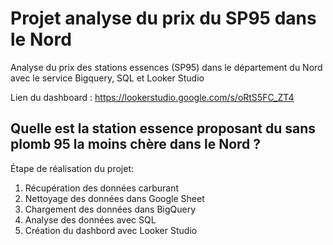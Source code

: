 # Projet analyse du prix du SP95 dans le Nord
Analyse du prix des stations essences (SP95) dans le département du Nord avec le service Bigquery, SQL et Looker Studio

Lien du dashboard : https://lookerstudio.google.com/s/oRtS5FC_ZT4

## **Quelle est la station essence proposant du sans plomb 95 la moins chère dans le Nord ?**

Étape de réalisation du projet:
1. Récupération des données carburant
2. Nettoyage des données dans Google Sheet
3. Chargement des données dans BigQuery
4. Analyse des données avec SQL
5. Création du dashbord avec Looker Studio
